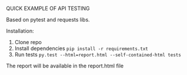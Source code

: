 QUICK EXAMPLE OF API TESTING

Based on pytest and requests libs.

Installation:
1. Clone repo
2. Install dependencies ```pip install -r requirements.txt```
3. Run tests ```py.test --html=report.html --self-contained-html tests```

The report will be available in the report.html file